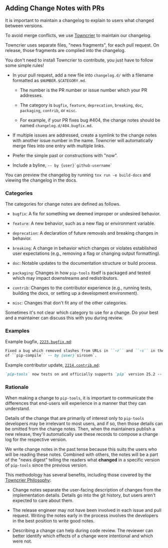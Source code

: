 ## Adding Change Notes with PRs

It is important to maintain a changelog to explain to users what changed
between versions.

To avoid merge conflicts, we use
[Towncrier](https://towncrier.readthedocs.io/en/stable/) to maintain our
changelog.

Towncrier uses separate files, "news fragments", for each pull request.
On release, those fragments are compiled into the changelog.

You don't need to install Towncrier to contribute, you just have to follow some
simple rules!

- In your pull request, add a new file into `changelog.d/` with a filename
  formatted as `$NUMBER.$CATEGORY.md`.

  - The number is the PR number or issue number which your PR addresses.

  - The category is `bugfix`, `feature`, `deprecation`, `breaking`, `doc`,
    `packaging`, `contrib`, or `misc`.

  - For example, if your PR fixes bug #404, the change notes should be named
    `changelog.d/404.bugfix.md`.

- If multiple issues are addressed, create a symlink to the change notes with
  another issue number in the name.
  Towncrier will automatically merge files into one entry with multiple links.

- Prefer the simple past or constructions with "now".

- Include a byline, `` -- by {user}`github-username` ``

You can preview the changelog by running `tox run -e build-docs` and viewing
the changelog in the docs.

### Categories

The categories for change notes are defined as follows.

- `bugfix`: A fix for something we deemed improper or undesired behavior.

- `feature`: A new behavior, such as a new flag or environment variable.

- `deprecation`: A declaration of future removals and breaking changes in behavior.

- `breaking`: A change in behavior which changes or violates established user expectations
  (e.g., removing a flag or changing output formatting).

- `doc`: Notable updates to the documentation structure or build process.

- `packaging`: Changes in how `pip-tools` itself is packaged and tested which may impact downstreams and redistributors.

- `contrib`: Changes to the contributor experience
  (e.g., running tests, building the docs, or setting up a development environment).

- `misc`: Changes that don't fit any of the other categories.

Sometimes it's not clear which category to use for a change.
Do your best and a maintainer can discuss this with you during review.

### Examples

Example bugfix, [`2223.bugfix.md`](https://github.com/jazzband/pip-tools/pull/2224):

```md
Fixed a bug which removed slashes from URLs in ``-r`` and ``-c`` in the output
of ``pip-compile`` -- by {user}`sirosen`.
```

Example contributor update, [`2214.contrib.md`](https://github.com/jazzband/pip-tools/pull/2214):

```md
`pip-tools` now tests on and officially supports `pip` version 25.2 -- by {user}`sirosen`.
```

### Rationale

When making a change to `pip-tools`, it is important to communicate the differences that end-users will experience in a manner that they can understand.

Details of the change that are primarily of interest only to `pip-tools` developers may be irrelevant to most users, and if so, then those details can be omitted from the change notes.
Then, when the maintainers publish a new release, they'll automatically use these records to compose a change log for the respective version.

We write change notes in the past tense because this suits the users who will be reading these notes.
Combined with others, the notes will be a part of the "news digest" telling the readers what **changed** in a specific version of `pip-tools` since the previous version.

This methodology has several benefits, including those covered by the
[Towncrier Philosophy](https://towncrier.readthedocs.io/en/stable/#philosophy):

- Change notes separate the user-facing description of changes from the implementation details.
  Details go into the git history, but users aren't expected to care about them.

- The release engineer may not have been involved in each issue and pull request.
  Writing the notes early in the process involves the developers in the best position to write good notes.

- Describing a change can help during code review.
  The reviewer can better identify which effects of a change were intentional and which were not.
